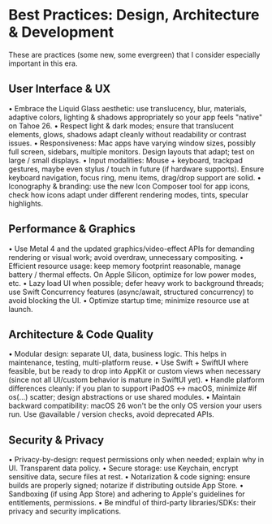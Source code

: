 # Best Practices: Design, Architecture & Development

These are practices (some new, some evergreen) that I consider especially important in this era.

## User Interface & UX
• Embrace the Liquid Glass aesthetic: use translucency, blur, materials, adaptive colors, lighting & shadows appropriately so your app feels "native" on Tahoe 26.
• Respect light & dark modes; ensure that translucent elements, glows, shadows adapt cleanly without readability or contrast issues.
• Responsiveness: Mac apps have varying window sizes, possibly full screen, sidebars, multiple monitors. Design layouts that adapt; test on large / small displays.
• Input modalities: Mouse + keyboard, trackpad gestures, maybe even stylus / touch in future (if hardware supports). Ensure keyboard navigation, focus ring, menu items, drag/drop support are solid.
• Iconography & branding: use the new Icon Composer tool for app icons, check how icons adapt under different rendering modes, tints, specular highlights.

## Performance & Graphics
• Use Metal 4 and the updated graphics/video-effect APIs for demanding rendering or visual work; avoid overdraw, unnecessary compositing.
• Efficient resource usage: keep memory footprint reasonable, manage battery / thermal effects. On Apple Silicon, optimize for low power modes, etc.
• Lazy load UI when possible; defer heavy work to background threads; use Swift Concurrency features (async/await, structured concurrency) to avoid blocking the UI.
• Optimize startup time; minimize resource use at launch.

## Architecture & Code Quality
• Modular design: separate UI, data, business logic. This helps in maintenance, testing, multi-platform reuse.
• Use Swift + SwiftUI where feasible, but be ready to drop into AppKit or custom views when necessary (since not all UI/custom behavior is mature in SwiftUI yet).
• Handle platform differences cleanly: if you plan to support iPadOS ↔ macOS, minimize #if os(...) scatter; design abstractions or use shared modules.
• Maintain backward compatibility: macOS 26 won't be the only OS version your users run. Use @available / version checks, avoid deprecated APIs.

## Security & Privacy
• Privacy-by-design: request permissions only when needed; explain why in UI. Transparent data policy.
• Secure storage: use Keychain, encrypt sensitive data, secure files at rest.
• Notarization & code signing: ensure builds are properly signed; notarize if distributing outside App Store.
• Sandboxing (if using App Store) and adhering to Apple's guidelines for entitlements, permissions.
• Be mindful of third-party libraries/SDKs: their privacy and security implications.